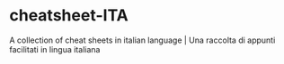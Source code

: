 # cheatsheet-ITA
A collection of cheat sheets in italian language | Una raccolta di appunti facilitati in lingua italiana
